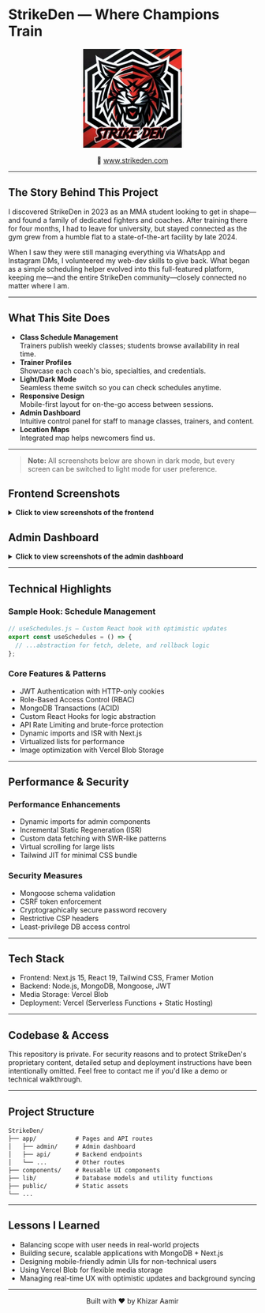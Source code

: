# StrikeDen — Where Champions Train

<p align="center">
  <img src="public/images/logo.png" alt="StrikeDen Logo" width="200" />
</p>

<p align="center">
  🔗 <a href="https://strikeden.com">www.strikeden.com</a><br>
</p>

---

## The Story Behind This Project

I discovered StrikeDen in 2023 as an MMA student looking to get in shape—and found a family of dedicated fighters and coaches. After training there for four months, I had to leave for university, but stayed connected as the gym grew from a humble flat to a state-of-the-art facility by late 2024.

When I saw they were still managing everything via WhatsApp and Instagram DMs, I volunteered my web-dev skills to give back. What began as a simple scheduling helper evolved into this full-featured platform, keeping me—and the entire StrikeDen community—closely connected no matter where I am.

---

## What This Site Does

- **Class Schedule Management**  
  Trainers publish weekly classes; students browse availability in real time.  
- **Trainer Profiles**  
  Showcase each coach's bio, specialties, and credentials.  
- **Light/Dark Mode**  
  Seamless theme switch so you can check schedules anytime.  
- **Responsive Design**  
  Mobile-first layout for on-the-go access between sessions.  
- **Admin Dashboard**  
  Intuitive control panel for staff to manage classes, trainers, and content.  
- **Location Maps**  
  Integrated map helps newcomers find us.  

---

> **Note:** All screenshots below are shown in dark mode, but every screen can be switched to light mode for user preference.

## Frontend Screenshots

<details>
<summary><strong>Click to view screenshots of the frontend</strong></summary>

### Homepage
<img src="public/images/frontendPics/homePage.png" alt="Strike Den Homepage" width="100%" />
<img src="public/images/frontendPics/homePage2.png" alt="Strike Den Homepage Features" width="100%" />

### Classes Slider
<img src="public/images/frontendPics/classesSlider.png" alt="Classes Slider" width="100%" />

### Weekly Schedule
<img src="public/images/frontendPics/weeklySchedule.png" alt="Weekly Schedule Page" width="100%" />

### About Page
<img src="public/images/frontendPics/aboutPage.png" alt="About Page" width="100%" />

### Trainers Page
<img src="public/images/frontendPics/trainersPage.png" alt="Trainers Page" width="100%" />

</details>

## Admin Dashboard

<details>
<summary><strong>Click to view screenshots of the admin dashboard</strong></summary>

### Class Schedule Management
<img src="public/images/adminPics/classSchedule.png" alt="Admin Class Schedule Management" width="100%" />

### Offered Classes Management
<img src="public/images/adminPics/offeredClasses.png" alt="Admin Offered Classes" width="100%" />

### Trainer Management
<img src="public/images/adminPics/manageTrainers.png" alt="Admin Trainer Management" width="100%" />

</details>

---

## Technical Highlights

### Sample Hook: Schedule Management
```javascript
// useSchedules.js — Custom React hook with optimistic updates
export const useSchedules = () => {
  // ...abstraction for fetch, delete, and rollback logic
};
```

### Core Features & Patterns
- JWT Authentication with HTTP-only cookies
- Role-Based Access Control (RBAC)
- MongoDB Transactions (ACID)
- Custom React Hooks for logic abstraction
- API Rate Limiting and brute-force protection
- Dynamic imports and ISR with Next.js
- Virtualized lists for performance
- Image optimization with Vercel Blob Storage

---

## Performance & Security

### Performance Enhancements
- Dynamic imports for admin components
- Incremental Static Regeneration (ISR)
- Custom data fetching with SWR-like patterns
- Virtual scrolling for large lists
- Tailwind JIT for minimal CSS bundle

### Security Measures
- Mongoose schema validation
- CSRF token enforcement
- Cryptographically secure password recovery
- Restrictive CSP headers
- Least-privilege DB access control

---

## Tech Stack
- Frontend: Next.js 15, React 19, Tailwind CSS, Framer Motion
- Backend: Node.js, MongoDB, Mongoose, JWT
- Media Storage: Vercel Blob
- Deployment: Vercel (Serverless Functions + Static Hosting)

---

## Codebase & Access

This repository is private.
For security reasons and to protect StrikeDen's proprietary content, detailed setup and deployment instructions have been intentionally omitted.
Feel free to contact me if you'd like a demo or technical walkthrough.

---

## Project Structure

```
StrikeDen/
├── app/           # Pages and API routes
│   ├── admin/     # Admin dashboard
│   ├── api/       # Backend endpoints
│   └── ...        # Other routes
├── components/    # Reusable UI components
├── lib/           # Database models and utility functions
├── public/        # Static assets
└── ...
```

---

## Lessons I Learned
- Balancing scope with user needs in real-world projects
- Building secure, scalable applications with MongoDB + Next.js
- Designing mobile-friendly admin UIs for non-technical users
- Using Vercel Blob for flexible media storage
- Managing real-time UX with optimistic updates and background syncing

---

<p align="center">
  Built with ❤️ by Khizar Aamir
</p>
